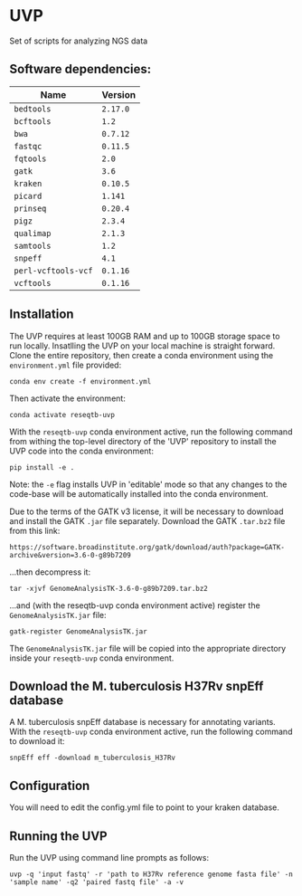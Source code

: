 # UVP

Set of scripts for analyzing NGS data

## Software dependencies:

| Name                | Version   |
|---------------------|-----------|
| `bedtools`          | `2.17.0`  |
| `bcftools`          | `1.2`     |
| `bwa`               | `0.7.12`  |
| `fastqc`            | `0.11.5`  |
| `fqtools`           | `2.0`     |
| `gatk`              | `3.6`     |
| `kraken`            | `0.10.5`  |
| `picard`            | `1.141`   |
| `prinseq`           | `0.20.4`  |
| `pigz`              | `2.3.4`   |
| `qualimap`          | `2.1.3`   |
| `samtools`          | `1.2`     |
| `snpeff`            | `4.1`     |
| `perl-vcftools-vcf` | `0.1.16`  | 
| `vcftools`          | `0.1.16`  |

## Installation

The UVP requires at least 100GB RAM and up to 100GB storage space to run locally. Insatlling the UVP on your local machine is straight forward. Clone the entire repository, then create a conda environment using the `environment.yml` file provided:

```
conda env create -f environment.yml
```

Then activate the environment:

```
conda activate reseqtb-uvp
```

With the `reseqtb-uvp` conda environment active, run the following command from withing the top-level directory of the 'UVP' repository to install the UVP code into the conda environment:

```
pip install -e .
```

Note: the `-e` flag installs UVP in 'editable' mode so that any changes to the code-base will be automatically installed into the conda environment.

Due to the terms of the GATK v3 license, it will be necessary to download and install the GATK `.jar` file separately. Download the GATK `.tar.bz2` file from this link:

```
https://software.broadinstitute.org/gatk/download/auth?package=GATK-archive&version=3.6-0-g89b7209
```

...then decompress it:

```
tar -xjvf GenomeAnalysisTK-3.6-0-g89b7209.tar.bz2 
```

...and (with the reseqtb-uvp conda environment active) register the `GenomeAnalysisTK.jar` file:

```
gatk-register GenomeAnalysisTK.jar
```

The `GenomeAnalysisTK.jar` file will be copied into the appropriate directory inside your `reseqtb-uvp` conda environment.

## Download the M. tuberculosis H37Rv snpEff database

A M. tuberculosis snpEff database is necessary for annotating variants. With the `reseqtb-uvp` conda environment active, run the following command to download it:

```
snpEff eff -download m_tuberculosis_H37Rv
```

## Configuration

You will need to edit the config.yml file to point to your kraken database.

## Running the UVP

Run the UVP using command line prompts as follows:

```
uvp -q 'input fastq' -r 'path to H37Rv reference genome fasta file' -n 'sample name' -q2 'paired fastq file' -a -v 
```
